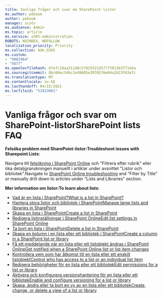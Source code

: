 ```yaml
---
title: Vanliga frågor och svar om SharePoint-listor
ms.author: pebaum
author: pebaum
manager: scotv
ms.audience: Admin
ms.topic: article
ms.service: o365-administration
ROBOTS: NOINDEX, NOFOLLOW
localization_priority: Priority
ms.collection: Adm_O365
ms.custom:
- "9002964"
- "5677"
ms.openlocfilehash: 67efc19aa311d8c57825521d57775913b37714da
ms.sourcegitcommit: 8bc60ec34bc1e40685e3976576e04a2623f63a7c
ms.translationtype: MT
ms.contentlocale: sv-SE
ms.lasthandoff: 04/15/2021
ms.locfileid: "51823661"
---
```

# <a name="sharepoint-lists-faq"></a><span data-ttu-id="bd263-102">Vanliga frågor och svar om SharePoint-listor</span><span class="sxs-lookup"><span data-stu-id="bd263-102">SharePoint lists FAQ</span></span>

<span data-ttu-id="bd263-103">**Felsöka problem med SharePoint-listor:**</span><span class="sxs-lookup"><span data-stu-id="bd263-103">**Troubleshoot issues with Sharepoint Lists**:</span></span>

<span data-ttu-id="bd263-104">Navigera till [felsökning i SharePoint Online](https://docs.microsoft.com/sharepoint/troubleshoot/online) och "Filtrera efter rubrik" eller öka detaljgranskningen manuellt i artiklar under avsnittet "Listor och bibliotek".</span><span class="sxs-lookup"><span data-stu-id="bd263-104">Navigate to [SharePoint Online troubleshooting](https://docs.microsoft.com/sharepoint/troubleshoot/online) and “Filter by Title” or manually drill down to articles under “Lists and Libraries” section.</span></span>

<span data-ttu-id="bd263-105">**Mer information om listor:**</span><span class="sxs-lookup"><span data-stu-id="bd263-105">**To learn about lists**:</span></span>

- [<span data-ttu-id="bd263-106">Vad är en lista i SharePoint?</span><span class="sxs-lookup"><span data-stu-id="bd263-106">What is a list in SharePoint?</span></span>](https://support.office.com/article/what-is-a-list-in-sharepoint-93262a88-20ad-4edc-8410-b6909b2f59a5)
- [<span data-ttu-id="bd263-107">Hantera stora listor och bibliotek i SharePoint</span><span class="sxs-lookup"><span data-stu-id="bd263-107">Manage large lists and libraries in SharePoint</span></span>](https://support.office.com/article/manage-large-lists-and-libraries-in-sharepoint-b8588dae-9387-48c2-9248-c24122f07c59)
- [<span data-ttu-id="bd263-108">Skapa en lista i SharePoint</span><span class="sxs-lookup"><span data-stu-id="bd263-108">Create a list in SharePoint</span></span>](https://support.office.com/article/create-a-list-in-sharepoint-0d397414-d95f-41eb-addd-5e6eff41b083)
- [<span data-ttu-id="bd263-109">Redigera listinställningar i SharePoint Online</span><span class="sxs-lookup"><span data-stu-id="bd263-109">Edit list settings in SharePoint Online</span></span>](https://support.microsoft.com/en-us/office/edit-list-settings-in-sharepoint-online-4d35793b-246e-42a3-990c-563a83795b7f)
- [<span data-ttu-id="bd263-110">Ta bort en lista i SharePoint</span><span class="sxs-lookup"><span data-stu-id="bd263-110">Delete a list in SharePoint</span></span>](https://support.microsoft.com/en-us/office/delete-a-list-in-sharepoint-2a7bca5b-b8fd-4e5b-8f4b-2ac034f3070d)
- [<span data-ttu-id="bd263-111">Skapa en kolumn i en lista eller ett bibliotek i SharePoint</span><span class="sxs-lookup"><span data-stu-id="bd263-111">Create a column in a SharePoint list or library</span></span>](https://support.microsoft.com/en-us/office/create-a-column-in-a-sharepoint-list-or-library-2b0361ae-1bd3-41a3-8329-269e5f81cfa2)
- [<span data-ttu-id="bd263-112">Få ett meddelande när en lista eller ett listobjekt ändras i SharePoint Online</span><span class="sxs-lookup"><span data-stu-id="bd263-112">Get notified when a SharePoint Online list or list item changes</span></span>](https://support.office.com/article/get-notified-of-list-changes-in-sharepoint-85ca9280-f4b1-485a-a49e-a593ffa62e39)
- [<span data-ttu-id="bd263-113">Kontrollera vem som har åtkomst till en lista eller ett enskilt listobjekt</span><span class="sxs-lookup"><span data-stu-id="bd263-113">Control who has access to a list or an individual list item</span></span>](https://support.office.com/article/customize-permissions-for-a-sharepoint-list-or-library-02d770f3-59eb-4910-a608-5f84cc297782)
- [<span data-ttu-id="bd263-114">Redigera behörigheter för en lista eller ett bibliotek</span><span class="sxs-lookup"><span data-stu-id="bd263-114">Edit permissions for a list or library</span></span>](https://support.office.com/article/customize-permissions-for-a-sharepoint-list-or-library-02d770f3-59eb-4910-a608-5f84cc297782)
- [<span data-ttu-id="bd263-115">Aktivera och konfigurera versionshantering för en lista eller ett bibliotek</span><span class="sxs-lookup"><span data-stu-id="bd263-115">Enable and configure versioning for a list or library</span></span>](https://support.office.com/article/enable-and-configure-versioning-for-a-list-or-library-1555d642-23ee-446a-990a-bcab618c7a37)
- [<span data-ttu-id="bd263-116">Skapa, ändra eller ta bort en vy av en lista eller ett bibliotek</span><span class="sxs-lookup"><span data-stu-id="bd263-116">Create, change, or delete a view of a list or library</span></span>](https://support.office.com/article/create-change-or-delete-a-view-of-a-list-or-library-27ae65b8-bc5b-4949-b29b-4ee87144a9c9)
